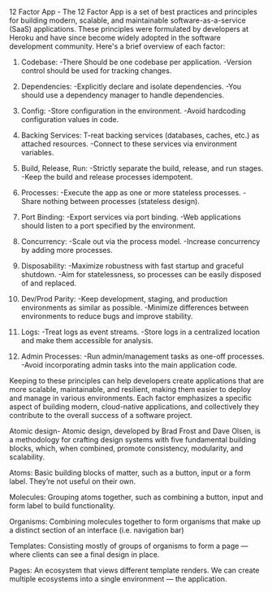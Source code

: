 12 Factor App - 
                The 12 Factor App is a set of best practices and principles for building modern, scalable, and maintainable software-as-a-service (SaaS) applications. These principles were formulated by developers at Heroku and have since become widely adopted in the software development community. Here's a brief overview of each factor:

1. Codebase:
-There Should be one codebase per application.
-Version control should be used for tracking changes.

2. Dependencies:
-Explicitly declare and isolate dependencies.
-You should use a dependency manager to handle dependencies.

3. Config:
-Store configuration in the environment.
-Avoid hardcoding configuration values in code.

4. Backing Services:
T-reat backing services (databases, caches, etc.) as attached resources.
-Connect to these services via environment variables.

5. Build, Release, Run:
-Strictly separate the build, release, and run stages.
-Keep the build and release processes idempotent.

6. Processes:
-Execute the app as one or more stateless processes.
-Share nothing between processes (stateless design).

7. Port Binding:
-Export services via port binding.
-Web applications should listen to a port specified by the environment.

8. Concurrency:
-Scale out via the process model.
-Increase concurrency by adding more processes.

9. Disposability:
-Maximize robustness with fast startup and graceful shutdown.
-Aim for statelessness, so processes can be easily disposed of and replaced.

10. Dev/Prod Parity:
-Keep development, staging, and production environments as similar as possible.
-Minimize differences between environments to reduce bugs and improve stability.

11. Logs:
-Treat logs as event streams.
-Store logs in a centralized location and make them accessible for analysis.

12. Admin Processes:
-Run admin/management tasks as one-off processes.
-Avoid incorporating admin tasks into the main application code.

Keeping to these principles can help developers create applications that are more scalable, maintainable, and resilient, making them easier to deploy and manage in various environments. Each factor emphasizes a specific aspect of building modern, cloud-native applications, and collectively they contribute to the overall success of a software project.




Atomic design-
                Atomic design, developed by Brad Frost and Dave Olsen, is a methodology for crafting design systems with five fundamental building blocks, which, when combined, promote consistency, modularity, and scalability.

Atoms:
        Basic building blocks of matter, such as a button, input or a form label. They’re not useful on their own.

Molecules:
        Grouping atoms together, such as combining a button, input and form label to build functionality.

Organisms:
        Combining molecules together to form organisms that make up a distinct section of an interface (i.e. navigation bar)

Templates:
        Consisting mostly of groups of organisms to form a page — where clients can see a final design in place.

Pages:
        An ecosystem that views different template renders. We can create multiple ecosystems into a single environment — the application.


